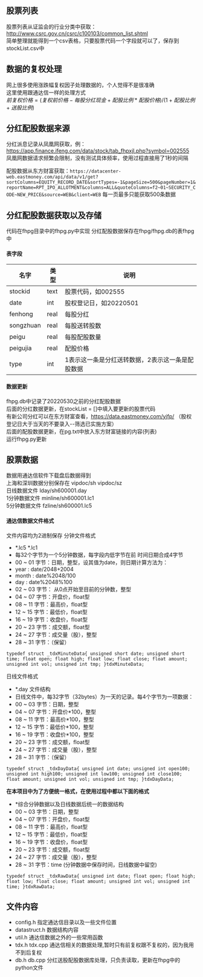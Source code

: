 ## 股票列表
股票列表从证监会的行业分类中获取：http://www.csrc.gov.cn/csrc/c100103/common_list.shtml  
简单整理就能得到一个csv表格，只要股票代码一个字段就可以了，保存到stockList.csv中

## 数据的复权处理
网上很多使用涨跌幅复权因子处理数据的，个人觉得不是很准确  
这里使用跟通达信一样的处理方式  
$前复权价格=(复权前价格-每股分红现金+配股比例*配股价格)/(1+配股比例+送股比例)$  

## 分红配股数据来源
分红派息记录从凤凰网获取，例：https://app.finance.ifeng.com/data/stock/tab_fhpxjl.php?symbol=002555  
凤凰网数据请求频繁会限制，没有测试具体频率，使用过程直接用了1秒的间隔


配股数据从东方财富获取：`https://datacenter-web.eastmoney.com/api/data/v1/get?sortColumns=EQUITY_RECORD_DATE&sortTypes=-1&pageSize=500&pageNumber=1&reportName=RPT_IPO_ALLOTMENT&columns=ALL&quoteColumns=f2~01~SECURITY_CODE~NEW_PRICE&source=WEB&client=WEB`
每一页最多只能获取500条数据

## 分红配股数据获取以及存储
代码在fhpg目录中的fhpg.py中实现
分红配股数据保存在fhpg/fhpg.db的表fhpg中  
#### 表字段  
|  名字   | 类型  | 说明  |
|  ----  | ----  | ----  |
| stockid  | text | 股票代码，如002555 |
| date  | int | 股权登记日，如20220501 |
| fenhong  | real | 每股分红 |
| songzhuan  | real | 每股送转股数 |
| peigu  | real | 每股配股数量 |
| peigujia  | real | 配股价格 |
| type  | int | 1表示这一条是分红送转数据，2表示这一条是配股数据 |

#### 数据更新
fhpg.db中记录了20220530之前的分红配股数据  
后面的分红数据更新，在stockList = []中填入要更新的股票代码  
有新公司分红可以在东方财富查看，https://data.eastmoney.com/yjfp/  （股权登记日大于当天的不要录入--筛选已实施方案）  
后面的配股数据更新，在pg.txt中放入东方财富链接的内容(列表)  
运行fhpg.py更新

## 股票数据
数据用通达信软件下载盘后数据得到  
上海和深圳数据分别保存在  vipdoc/sh   vipdoc/sz  
日线数据文件 lday/sh600001.day  
1分钟数据文件 minline/sh600001.lc1  
5分钟数据文件 fzline/sh600001.lc5  

#### 通达信数据文件格式
文件内容均为2进制保存
分钟文件格式  

 * *.lc5   *.lc1
 * 每32个字节为一个5分钟数据，每字段内低字节在前 时间日期合成4字节
 * 00 ~ 01 字节：日期，整型，设其值为date，则日期计算方法为：
 *  year : date/2048+2004  
 *  month : date%2048/100
 *  day : date%2048%100
 * 02 ~ 03 字节： 从0点开始至目前的分钟数，整型
 * 04 ~ 07 字节：开盘价，float型
 * 08 ~ 11 字节：最高价，float型
 * 12 ~ 15 字节：最低价，float型
 * 16 ~ 19 字节：收盘价，float型
 * 20 ~ 23 字节：成交额，float型
 * 24 ~ 27 字节：成交量（股），整型
 * 28 ~ 31 字节：（保留）

`typedef struct _tdxMinuteData{
    unsigned short date;
    unsigned short time;
    float open;
    float high;
    float low;
    float close;
    float amount;
    unsigned int vol;
    unsigned int tmp;
}tdxMinuteData;`
   
日线文件格式  
 * *.day 文件结构
 * 日线文件中，每32字节（32bytes）为一天的记录。每4个字节为一项数据：
 * 00 ~ 03 字节：日期，整型
 * 04 ~ 07 字节：开盘价*100，整型
 * 08 ~ 11 字节：最高价*100，整型
 * 12 ~ 15 字节：最低价*100，整型
 * 16 ~ 19 字节：收盘价*100，整型
 * 20 ~ 23 字节：成交额，float型
 * 24 ~ 27 字节：成交量（股），整型
 * 28 ~ 31 字节：（保留）

 `typedef struct _tdxDayData{
    unsigned int date;
    unsigned int open100;
    unsigned int high100;
    unsigned int low100;
    unsigned int close100;
    float amount;
    unsigned int vol;
    unsigned int tmp;
}tdxDayData;`

**在本项目中为了方便统一格式，在使用过程中都以下面的格式**  

 * *综合分钟数据以及日线数据后统一的数据结构
 * 00 ~ 03 字节：日期，整型
 * 04 ~ 07 字节：开盘价，float型
 * 08 ~ 11 字节：最高价，float型
 * 12 ~ 15 字节：最低价，float型
 * 16 ~ 19 字节：收盘价，float型
 * 20 ~ 23 字节：成交额，float型
 * 24 ~ 27 字节：成交量（股），整型
 * 28 ~ 31 字节：time (分钟数据中保存时间，日线数据中留空)
   
`typedef struct _tdxRawData{
    unsigned int date;
    float open;
    float high;
    float low;
    float close;
    float amount;
    unsigned int vol;
    unsigned int time;
}tdxRawData;`
   


## 文件内容
* config.h   指定通达信目录以及一些文件位置
* datastruct.h  数据结构内容
* util.h  通达信数据之外的一些常用函数
* tdx.h tdx.cpp 通达信相关的数据处理,暂时只有前复权跟不复权的，因为我用不到后复权
* db.h db.cpp 分红送股配股数据库处理，只负责读取，更新在fhpg中的python文件
